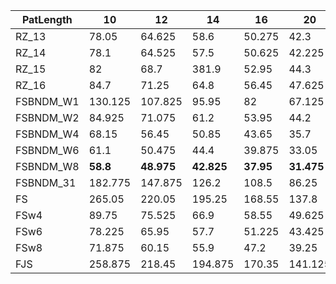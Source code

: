 |  PatLength  |  10  |  12  |  14  |  16  |  20  |  24  |  28  |  32  |  36  |  40  |  44  |  48  |  52  |  56  |  60  |  64  |  72  |  80  |  88  |  96  |  104  |  112  |  120  |  128  |  144  |  160  |  176  |  192  |  208  |  224  |  240  |  256  |  272  |  288  |  304  |  320  |  336  |  352  |  368  |  384  |  400  |
| ---  |  ---  |  ---  |  ---  |  ---  |  ---  |  ---  |  ---  |  ---  |  ---  |  ---  |  ---  |  ---  |  ---  |  ---  |  ---  |  ---  |  ---  |  ---  |  ---  |  ---  |  ---  |  ---  |  ---  |  ---  |  ---  |  ---  |  ---  |  ---  |  ---  |  ---  |  ---  |  ---  |  ---  |  ---  |  ---  |  ---  |  ---  |  ---  |  ---  |  ---  |  ---  |
|  RZ_13  |  78.05  |  64.625  |  58.6  |  50.275  |  42.3  |  36.15  |  31.825  |  28.25  |  26.925  |  23.875  |  24.375  |   **21.75**   |   **20.375**   |   **19.875**   |   **18.15**   |   **17.8**   |   **16.1**   |  16.15  |   **14.325**   |  14.35  |  14.175  |   **12.325**   |   **12.05**   |   **11.625**   |   **11.4**   |   **11.075**   |   **10.7**   |   **10.425**   |   **10.15**   |   **9.775**   |   **9.65**   |   **9.45**   |   **9.75**   |   **9.2**   |   **9.175**   |  12.075  |   **9.2**   |   **9.05**   |   **9.125**   |  8.975  |  9.375  |
|  RZ_14  |  78.1  |  64.525  |  57.5  |  50.625  |  42.225  |  37.1  |  32.425  |  29.175  |  27.25  |  25  |  23.275  |  22.925  |  22.1  |  20.275  |  19.275  |  18.825  |  16.7  |   **16**   |  15.775  |   **14.3**   |   **13.875**   |  12.7  |  12.475  |  12.1  |  12.025  |  12.175  |  11.2  |  11.175  |  10.8  |  12.475  |  9.75  |  9.625  |  9.775  |  9.4  |  9.35  |   **9.075**   |  9.6  |  9.05  |  11.3  |   **8.925**   |   **8.875**   |
|  RZ_15  |  82  |  68.7  |  381.9  |  52.95  |  44.3  |  38.75  |  34.55  |  31.25  |  29.4  |  27.275  |  26.3  |  24.525  |  22.8  |  23.025  |  20.8  |  20.3  |  18.35  |  18.15  |  18.975  |  16  |  14.75  |  15.225  |  13.9  |  13.675  |  13.425  |  13.675  |  15.025  |  12.725  |  12.7  |  12.575  |  11.25  |  11.1  |  11.2  |  10.55  |  11.65  |  10.425  |  11.2  |  10.7  |  10.675  |  10.025  |  10.125  |
|  RZ_16  |  84.7  |  71.25  |  64.8  |  56.45  |  47.625  |  42.175  |  37.95  |  34.975  |  32.35  |  30.925  |  29.475  |  28.625  |  26.2  |  28.15  |  24.025  |  23.425  |  21.875  |  20.725  |  19.475  |  20.3  |  18.025  |  19.125  |  17.125  |  16.875  |  16.675  |  16.775  |  16.3  |  15.9  |  15.675  |  15  |  14.4  |  14.5  |  14.4  |  13.625  |  13.725  |  13.725  |  13.625  |  13.475  |  13.25  |  13.175  |  12.9  |
|  FSBNDM_W1  |  130.125  |  107.825  |  95.95  |  82  |  67.125  |  60.175  |  50.175  |  47.025  |  47  |  46.775  |  46.3  |  47.625  |  49.15  |  47.575  |  46.7  |  46.825  |  46.8  |  47.85  |  46.975  |  48.225  |  50.5  |  47.575  |  47.05  |  47.35  |  49.7  |  47.825  |  48.425  |  48.025  |  50.425  |  49.4  |  48.6  |  48.775  |  48.25  |  48.4  |  52.075  |  49.425  |  50.975  |  50.375  |  49.4  |  49.625  |  49.45  |
|  FSBNDM_W2  |  84.925  |  71.075  |  61.2  |  53.95  |  44.2  |  39.35  |  34  |  32  |  33.35  |  32  |  31.95  |  32.4  |  32.5  |  33  |  32.05  |  33.175  |  32.325  |  32.375  |  33.575  |  32.625  |  32.85  |  32.95  |  32.325  |  32.4  |  32.55  |  35.975  |  33.375  |  33.8  |  33.05  |  33.15  |  33.35  |  33.4  |  33.325  |  33.275  |  33.725  |  37.25  |  33.875  |  35.525  |  34.125  |  34  |  33.875  |
|  FSBNDM_W4  |  68.15  |  56.45  |  50.85  |  43.65  |  35.7  |  30.95  |  27.15  |  25.25  |  26.3  |  25.4  |  25.275  |  25.475  |  25.3  |  25.575  |  25.65  |  26.125  |  25.4  |  25.675  |  25.85  |  25.625  |  27.025  |  25.7  |  25.75  |  25.85  |  26.275  |  26.125  |  27.55  |  26.425  |  26.2  |  26.55  |  26.425  |  27.55  |  26.6  |  26.675  |  27.575  |  27.45  |  28.5  |  27.925  |  26.95  |  27.45  |  27.125  |
|  FSBNDM_W6  |  61.1  |  50.475  |  44.4  |  39.875  |  33.05  |   **28.15**   |  25.2  |  23.725  |  23.775  |  23.275  |  24.325  |  23.525  |  23.275  |  23.475  |  23.3  |  23.475  |  23.65  |  24.15  |  27.6  |  24.3  |  23.575  |  24.6  |  23.625  |  23.625  |  23.95  |  24  |  25.475  |  26.2  |  24.275  |  24.525  |  24.2  |  25.05  |  24.55  |  25.15  |  24.625  |  25.025  |  24.775  |  24.975  |  25.075  |  25.45  |  25  |
|  FSBNDM_W8  |   **58.8**   |   **48.975**   |   **42.825**   |   **37.95**   |   **31.475**   |  28.325  |   **24.825**   |   **22.625**   |   **23.1**   |   **22.525**   |  23.5  |  23.375  |  22.7  |  23.1  |  22.95  |  23.625  |  22.825  |  22.825  |  23.75  |  23.075  |  23.05  |  23.05  |  23.25  |  23.075  |  23.125  |  24.75  |  23.9  |  23.2  |  23.625  |  24.575  |  23.25  |  23.525  |  23.375  |  23.6  |  26.325  |  24.375  |  24.25  |  24.475  |  25.9  |  24  |  23.85  |
|  FSBNDM_31  |  182.775  |  147.875  |  126.2  |  108.5  |  86.25  |  71.725  |  61.575  |  55.2  |  55.625  |  55.525  |  55.25  |  56  |  55.1  |  55.05  |  55  |  55.1  |  55.125  |  58.725  |  55.1  |  56.7  |  55.475  |  55.825  |  55.45  |  55.7  |  55.925  |  55.575  |  56.075  |  56.475  |  55.65  |  58.825  |  56.7  |  56.875  |  56.5  |  56.275  |  58.4  |  57.175  |  60.975  |  57.2  |  56.4  |  57.825  |  56.475  |
|  FS  |  265.05  |  220.05  |  195.25  |  168.55  |  137.8  |  117.8  |  101.025  |  91.15  |  82.975  |  75.6  |  70.425  |  67.525  |  64.4  |  63.675  |  58.35  |  55.875  |  52.55  |  55.9  |  53.5  |  54.225  |  45.4  |  44.275  |  41.775  |  40.6  |  42.125  |  39.7  |  37.15  |  38.45  |  37.775  |  38.375  |  37.5  |  37.975  |  38.375  |  38.675  |  39.25  |  38.975  |  39.325  |  39.075  |  38.975  |  39.2  |  38.475  |
|  FSw4  |  89.75  |  75.525  |  66.9  |  58.55  |  49.625  |  42.025  |  37.25  |  33.7  |  31.575  |  28.95  |  27.5  |  27.1  |  29.35  |  25.175  |  24.025  |  24.275  |  22.4  |  21.75  |  21.45  |  20.675  |  19.8  |  20.05  |  19.25  |  18.325  |  18.475  |  18.625  |  18.65  |  19.85  |  21.375  |  20.2  |  19.775  |  20.125  |  20.35  |  20.875  |  23.75  |  21.7  |  22.325  |  22.9  |  24.025  |  23.75  |  23.275  |
|  FSw6  |  78.225  |  65.95  |  57.7  |  51.225  |  43.425  |  36.975  |  32.75  |  29.925  |  28.075  |  26.75  |  24.525  |  23.325  |  22.45  |  21.825  |  21.15  |  20.675  |  19.275  |  20.05  |  18.3  |  17.95  |  17.325  |  16.825  |  16.5  |  16.325  |  16.7  |  16.7  |  16.4  |  17.025  |  17.575  |  17.6  |  18.55  |  18.3  |  18.525  |  18.5  |  19.35  |  21.15  |  22.525  |  20.4  |  20.775  |  21.5  |  21.075  |
|  FSw8  |  71.875  |  60.15  |  55.9  |  47.2  |  39.25  |  34.275  |  30.375  |  27.825  |  26.1  |  24.7  |   **22.925**   |  22.35  |  21.4  |  21  |  20.3  |  19.725  |  18.6  |  18.225  |  17.775  |  17.8  |  17.05  |  16.65  |  16.025  |  15.85  |  16.525  |  17.275  |  16.025  |  17  |  16.8  |  17.1  |  17.125  |  18.075  |  18.175  |  18.65  |  19.275  |  19.225  |  21.175  |  20.025  |  20.325  |  20.5  |  21.125  |
|  FJS  |  258.875  |  218.45  |  194.875  |  170.35  |  141.125  |  124.7  |  105.15  |  94.35  |  86.625  |  79.25  |  76.05  |  70.05  |  66.375  |  63.625  |  61  |  58  |  54.675  |  52.3  |  52.4  |  51.95  |  46.8  |  45.525  |  44.575  |  43.15  |  41.25  |  39.25  |  37.45  |  37.225  |  36.525  |  35.125  |  35.25  |  34.95  |  34.45  |  34.35  |  34.325  |  37.125  |  34.125  |  33.6  |  34.025  |  34.075  |  33.9  |
